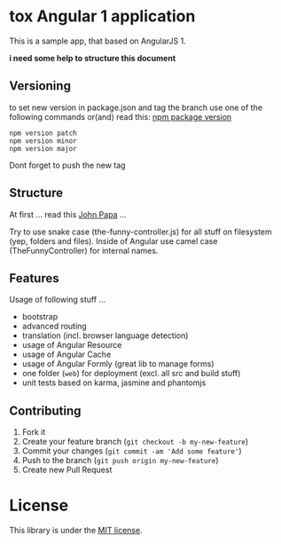 # tox Angular 1 application

This is a sample app, that based on AngularJS 1.

**i need some help to structure this document**


## Versioning

to set new version in package.json and tag the branch use one of the following commands or(and) read this: 
[npm package version](https://www.npmjs.com/package/versiony#readme)

    npm version patch
    npm version minor
    npm version major

Dont forget to push the new tag


## Structure

At first ... read this [John Papa](https://github.com/johnpapa/angular-styleguide) ...

Try to use snake case (the-funny-controller.js) for all stuff on filesystem (yep, folders and files).
Inside of Angular use camel case (TheFunnyController) for internal names. 


## Features

Usage of following stuff ...

* bootstrap
* advanced routing
* translation (incl. browser language detection)
* usage of Angular Resource
* usage of Angular Cache
* usage of Angular Formly (great lib to manage forms)
* one folder (`web`) for deployment (excl. all src and build stuff)
* unit tests based on karma, jasmine and phantomjs


## Contributing

1. Fork it
2. Create your feature branch (`git checkout -b my-new-feature`)
3. Commit your changes (`git commit -am 'Add some feature'`)
4. Push to the branch (`git push origin my-new-feature`)
5. Create new Pull Request


# License

This library is under the [MIT license](https://github.com/dasrick/tox-ng1-app/blob/master/LICENSE).